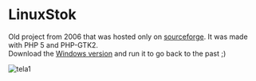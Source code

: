 # LinuxStok
Old project from 2006 that was hosted only on [sourceforge](https://sourceforge.net/projects/linuxstok/). It was made with PHP 5 and PHP-GTK2.<br>
Download the [Windows version](https://github.com/edurbs/LinuxStok/releases/download/0.8/linuxstok-code-r103.zip) and run it to go back to the past ;)<br>

![tela1](https://user-images.githubusercontent.com/16069975/202867209-be0a37b8-bf8a-4b6c-98c6-81f80ff92be3.png)

